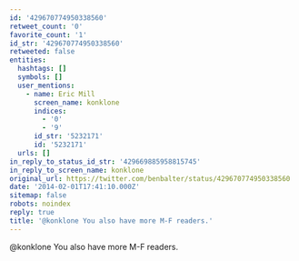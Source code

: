 ```yaml
---
id: '429670774950338560'
retweet_count: '0'
favorite_count: '1'
id_str: '429670774950338560'
retweeted: false
entities:
  hashtags: []
  symbols: []
  user_mentions:
    - name: Eric Mill
      screen_name: konklone
      indices:
        - '0'
        - '9'
      id_str: '5232171'
      id: '5232171'
  urls: []
in_reply_to_status_id_str: '429669885958815745'
in_reply_to_screen_name: konklone
original_url: https://twitter.com/benbalter/status/429670774950338560
date: '2014-02-01T17:41:10.000Z'
sitemap: false
robots: noindex
reply: true
title: '@konklone You also have more M-F readers.'
---
```


@konklone You also have more M-F readers.